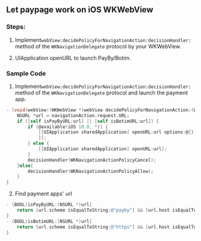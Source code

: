 ## Let paypage work on iOS  WKWebView

### Steps:

1. Implement`webView:decidePolicyForNavigationAction:decisionHandler:`method of the `WKNavigationDelegate` protocol  by your WKWebView.

2. UIApplication openURL to launch PayBy/Botim.

   

### Sample Code

1. Implement`webView:decidePolicyForNavigationAction:decisionHandler:`method of the `WKNavigationDelegate` protocol    and launch the payment app.

```Objective-C
- (void)webView:(WKWebView *)webView decidePolicyForNavigationAction:(WKNavigationAction *)navigationAction decisionHandler:(void (^)(WKNavigationActionPolicy))decisionHandler{
    NSURL *url = navigationAction.request.URL;
    if ([self isPayByURL:url] || [self isBotimURL:url]) {
        if (@available(iOS 10.0, *)) {
            [[UIApplication sharedApplication] openURL:url options:@{} completionHandler:^(BOOL success) {
            }];
        } else {
            [[UIApplication sharedApplication] openURL:url];
        }
        decisionHandler(WKNavigationActionPolicyCancel);
    }else{
        decisionHandler(WKNavigationActionPolicyAllow);
    }
}
```

2. Find payment apps' url

```Objective-C
- (BOOL)isPayByURL:(NSURL *)url{
    return [url.scheme isEqualToString:@"payby"] && [url.host isEqualToString:@"payment"] && [url.path isEqualToString:@"/open-iap-cashdesk"];
}
- (BOOL)isBotimURL:(NSURL *)url{
    return [url.scheme isEqualToString:@"https"] && [url.host isEqualToString:@"botim.me"] && [url.path isEqualToString:@"/botim/payby/open-iap-cashdesk"];
}
```
